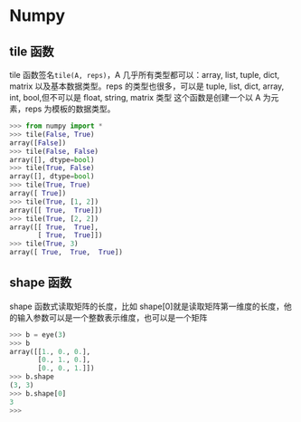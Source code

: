 # Numpy

## tile 函数

tile 函数签名`tile(A, reps)`，A 几乎所有类型都可以：array, list, tuple, dict, matrix 以及基本数据类型。reps 的类型也很多，可以是 tuple, list, dict, array, int, bool,但不可以是 float, string, matrix 类型 这个函数是创建一个以 A 为元素，reps 为模板的数据类型。

```python
>>> from numpy import *
>>> tile(False, True)
array([False])
>>> tile(False, False)
array([], dtype=bool)
>>> tile(True, False)
array([], dtype=bool)
>>> tile(True, True)
array([ True])
>>> tile(True, [1, 2])
array([[ True,  True]])
>>> tile(True, [2, 2])
array([[ True,  True],
       [ True,  True]])
>>> tile(True, 3)
array([ True,  True,  True])
```

## shape 函数

shape 函数式读取矩阵的长度，比如 shape\[0\]就是读取矩阵第一维度的长度，他的输入参数可以是一个整数表示维度，也可以是一个矩阵

```python
>>> b = eye(3)
>>> b
array([[1., 0., 0.],
       [0., 1., 0.],
       [0., 0., 1.]])
>>> b.shape
(3, 3)
>>> b.shape[0]
3
>>>
```

